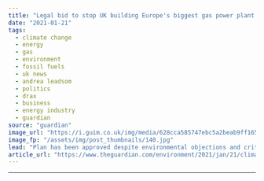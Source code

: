 ```yaml
---
title: "Legal bid to stop UK building Europe's biggest gas power plant fails"
date: "2021-01-21"
tags: 
  - climate change
  - energy
  - gas
  - environment
  - fossil fuels
  - uk news
  - andrea leadsom
  - politics
  - drax
  - business
  - energy industry
  - guardian
source: "guardian"
image_url: "https://i.guim.co.uk/img/media/628cca585747ebc5a2beab9ff165b3a5a04fd62a/0_232_3500_2101/master/3500.jpg?width=460&quality=85&auto=format&fit=max&s=d2078751e14d27c6bdac187dbf89def7"
image_fp: "/assets/img/post_thumbnails/140.jpg"
lead: "Plan has been approved despite environmental objections and criticism over climate leadership A legal challenge to the UK government’s approval of a new gas-fired power plant has failed in the court of appeal.The challenge was brought after ministers..."
article_url: "https://www.theguardian.com/environment/2021/jan/21/climate-crisis-uk-legal-bid-stop-biggest-gas-power-station-europe-fails"
---
```


---
